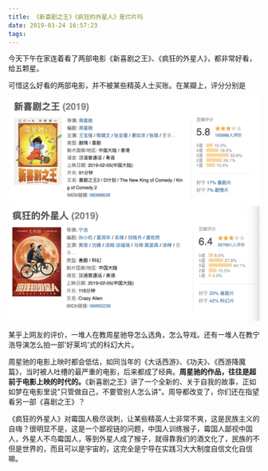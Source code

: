 ```yaml
---
title: 《新喜剧之王》《疯狂的外星人》是烂片吗
date: 2019-03-24 16:57:23
tags:
---
```


今天下午在家连着看了两部电影《新喜剧之王》、《疯狂的外星人》，都非常好看，给五颗星。

可惜这么好看的两部电影，并不被某些精英人士买账。在某瓣上，评分分别是
<!--more-->
![喜剧之王](xjzw/db_xjzw_score.jpg)
![疯狂的外星人](xjzw/db_fkdwxr_score.png)

某乎上网友的评价，一堆人在教周星驰导怎么选角，怎么导戏。还有一堆人在教宁浩导演怎么拍一部'好莱坞'式的科幻大片。

周星驰的电影上映时都会低估，如同当年的《大话西游》、《功夫》、《西游降魔篇》，当时被人吐槽的最严重的电影，后来都成了经典。<b>周星驰的作品，往往是超前于电影上映的时代的。</b>《新喜剧之王》讲了一个全新的、关于自我的故事，正如如梦在电影里说"只管做自己，不要管别人怎么讲"。周导都改变了，你们还在指望看另一部《喜剧之王》？

《疯狂的外星人》对霉国人极尽讽刺，让某些精英人士非常不爽，这是民族主义的自嗨？很明显不是，这是一个鄙视链的问题，中国人训练猴子，霉国人鄙视中国人，外星人不鸟霉国人，等到外星人成了猴子，就得靠我们的酒文化了，民族的不但是世界的，而且可以是宇宙的，这完全是宁导在实践习大大制度自信文化自信嘛。